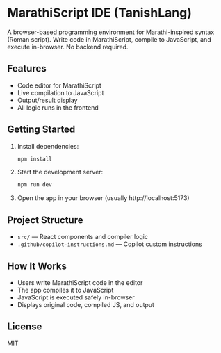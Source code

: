 # MarathiScript IDE (TanishLang)

A browser-based programming environment for Marathi-inspired syntax (Roman script). Write code in MarathiScript, compile to JavaScript, and execute in-browser. No backend required.

## Features
- Code editor for MarathiScript
- Live compilation to JavaScript
- Output/result display
- All logic runs in the frontend

## Getting Started
1. Install dependencies:
   ```sh
   npm install
   ```
2. Start the development server:
   ```sh
   npm run dev
   ```
3. Open the app in your browser (usually http://localhost:5173)

## Project Structure
- `src/` — React components and compiler logic
- `.github/copilot-instructions.md` — Copilot custom instructions

## How It Works
- Users write MarathiScript code in the editor
- The app compiles it to JavaScript
- JavaScript is executed safely in-browser
- Displays original code, compiled JS, and output

## License
MIT
